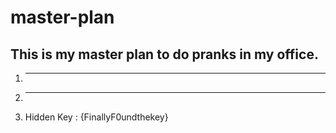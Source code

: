 # master-plan

## This is my master plan to do pranks in my office.

1. ******************
2. ******************
3. Hidden Key : {FinallyF0undthekey}
